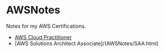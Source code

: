 # AWSNotes
Notes for my AWS Certifications.
- [AWS Cloud Practitioner](/AWSNotes/CPP.html)
- [AWS Solutions Architect Associate]/(AWSNotes/SAA.html)

